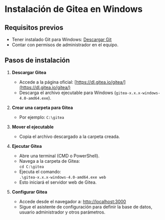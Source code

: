 # Instalación de Gitea en Windows

## Requisitos previos

- Tener instalado Git para Windows: [Descargar Git](https://git-scm.com/download/win)
- Contar con permisos de administrador en el equipo.

## Pasos de instalación

1. **Descargar Gitea**
    - Accede a la página oficial: [https://dl.gitea.io/gitea/](https://dl.gitea.io/gitea/)
    - Descarga el archivo ejecutable para Windows (`gitea-x.x.x-windows-4.0-amd64.exe`).

2. **Crear una carpeta para Gitea**
    - Por ejemplo: `C:\gitea`

3. **Mover el ejecutable**
    - Copia el archivo descargado a la carpeta creada.

4. **Ejecutar Gitea**
    - Abre una terminal (CMD o PowerShell).
    - Navega a la carpeta de Gitea:  
      `cd C:\gitea`
    - Ejecuta el comando:  
      `.\gitea-x.x.x-windows-4.0-amd64.exe web`
    - Esto iniciará el servidor web de Gitea.

5. **Configurar Gitea**
    - Accede desde el navegador a: [http://localhost:3000](http://localhost:3000)
    - Sigue el asistente de configuración para definir la base de datos, usuario administrador y otros parámetros.

